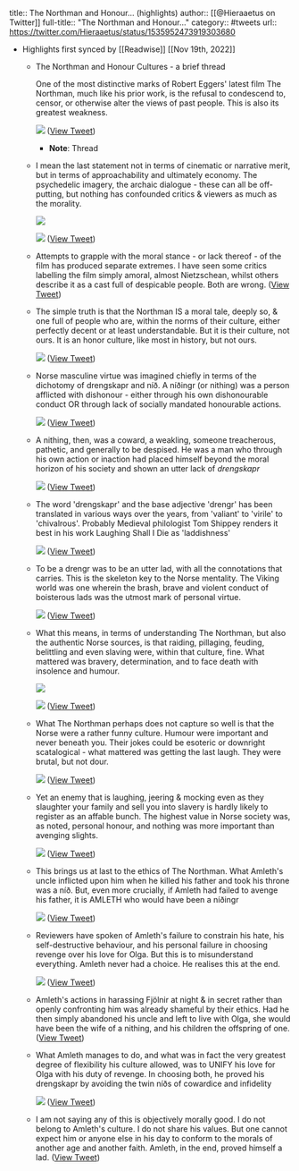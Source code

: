 title:: The Northman and Honour... (highlights)
author:: [[@Hieraaetus on Twitter]]
full-title:: "The Northman and Honour..."
category:: #tweets
url:: https://twitter.com/Hieraaetus/status/1535952473919303680

- Highlights first synced by [[Readwise]] [[Nov 19th, 2022]]
	- The Northman and Honour Cultures - a brief thread
	  
	  One of the most distinctive marks of Robert Eggers' latest film The Northman, much like his prior work, is the refusal to condescend to, censor, or otherwise alter the views of past people. This is also its greatest weakness. 
	  
	  ![](https://pbs.twimg.com/media/FVDLH83XwAAOmdP.jpg) ([View Tweet](https://twitter.com/Hieraaetus/status/1535952473919303680))
		- **Note**: Thread
	- I mean the last statement not in terms of cinematic or narrative merit, but in terms of approachability and ultimately economy. The psychedelic imagery, the archaic dialogue - these can all be off-putting, but nothing has confounded critics & viewers as much as the morality. 
	  
	  ![](https://pbs.twimg.com/media/FVDLLCWX0AA21FW.png) 
	  
	  ![](https://pbs.twimg.com/media/FVDLOHQXEAY3ATg.jpg) ([View Tweet](https://twitter.com/Hieraaetus/status/1535952479745187841))
	- Attempts to grapple with the moral stance - or lack thereof - of the film has produced separate extremes. I have seen some critics labelling the film simply amoral, almost Nietzschean, whilst others describe it as a cast full of despicable people. Both are wrong. ([View Tweet](https://twitter.com/Hieraaetus/status/1535952486808408068))
	- The simple truth is that the Northman IS a moral tale, deeply so, & one full of people who are, within the norms of their culture, either perfectly decent or at least understandable. But it is their culture, not ours. It is an honor culture, like most in history, but not ours. 
	  
	  ![](https://pbs.twimg.com/media/FVDLVlTXoAA_7n9.png) ([View Tweet](https://twitter.com/Hieraaetus/status/1535952493263433728))
	- Norse masculine virtue was imagined chiefly in terms of the dichotomy of drengskapr and níð. A níðingr (or nithing) was a person afflicted with dishonour - either through his own dishonourable conduct OR through lack of socially mandated honourable actions. 
	  
	  ![](https://pbs.twimg.com/media/FVDLZ7zWUAEYpJ5.jpg) ([View Tweet](https://twitter.com/Hieraaetus/status/1535952499202576387))
	- A nithing, then, was a coward, a weakling, someone treacherous, pathetic, and generally to be despised. He was a man who through his own action or inaction had placed himself beyond the moral horizon of his society and shown an utter lack of *drengskapr* 
	  
	  ![](https://pbs.twimg.com/media/FVDLnmPXoAADbZG.png) ([View Tweet](https://twitter.com/Hieraaetus/status/1535952504650969088))
	- The word 'drengskapr' and the base adjective 'drengr' has been translated in various ways over the years, from 'valiant' to 'virile' to 'chivalrous'. Probably Medieval philologist Tom Shippey renders it best in his work Laughing Shall I Die as 'laddishness' 
	  
	  ![](https://pbs.twimg.com/media/FVDLqVUWIAU2-MG.png) ([View Tweet](https://twitter.com/Hieraaetus/status/1535952510007095296))
	- To be a drengr was to be an utter lad, with all the connotations that carries. This is the skeleton key to the Norse mentality. The Viking world was one wherein the brash, brave and violent conduct of boisterous lads was the utmost mark of personal virtue. 
	  
	  ![](https://pbs.twimg.com/media/FVDLukBWQAAIfog.png) ([View Tweet](https://twitter.com/Hieraaetus/status/1535952514801180674))
	- What this means, in terms of understanding The Northman, but also the authentic Norse sources, is that raiding, pillaging, feuding, belittling and even slaving were, within that culture, fine. What mattered was bravery, determination, and to face death with insolence and humour. 
	  
	  ![](https://pbs.twimg.com/media/FVDL6uPXsAcnu2Z.jpg) 
	  
	  ![](https://pbs.twimg.com/media/FVDL_EGXsAA4NMP.png) ([View Tweet](https://twitter.com/Hieraaetus/status/1535952520257970176))
	- What The Northman perhaps does not capture so well is that the Norse were a rather funny culture. Humour were important and never beneath you. Their jokes could be esoteric or downright scatalogical - what mattered was getting the last laugh. They were brutal, but not dour. 
	  
	  ![](https://pbs.twimg.com/media/FVDMEEiXsAI8OLx.png) ([View Tweet](https://twitter.com/Hieraaetus/status/1535952525051961344))
	- Yet an enemy that is laughing, jeering & mocking even as they slaughter your family and sell you into slavery is hardly likely to register as an affable bunch. The highest value in Norse society was, as noted, personal honour, and nothing was more important than avenging slights. 
	  
	  ![](https://pbs.twimg.com/media/FVDMT3kXwAQx-SV.jpg) ([View Tweet](https://twitter.com/Hieraaetus/status/1535952532975009792))
	- This brings us at last to the ethics of The Northman. What Amleth's uncle inflicted upon him when he killed his father and took his throne was a níð. But, even more crucially, if Amleth had failed to avenge his father, it is AMLETH who would have been a níðingr 
	  
	  ![](https://pbs.twimg.com/media/FVDMQEqXoAAmVhp.jpg) ([View Tweet](https://twitter.com/Hieraaetus/status/1535952544186486784))
	- Reviewers have spoken of Amleth's failure to constrain his hate, his self-destructive behaviour, and his personal failure in choosing revenge over his love for Olga. But this is to misunderstand everything. Amleth never had a choice. He realises this at the end. 
	  
	  ![](https://pbs.twimg.com/media/FVDMihcWAAEQlMX.jpg) ([View Tweet](https://twitter.com/Hieraaetus/status/1535952549609611264))
	- Amleth's actions in harassing Fjölnir at night & in secret rather than openly confronting him was already shameful by their ethics. Had he then simply abandoned his uncle and left to live with Olga, she would have been the wife of a nithing, and his children the offspring of one. ([View Tweet](https://twitter.com/Hieraaetus/status/1535952552625332225))
	- What Amleth manages to do, and what was in fact the very greatest degree of flexibility his culture allowed, was to UNIFY his love for Olga with his duty of revenge. In choosing both, he proved his drengskapr by avoiding the twin níðs of cowardice and infidelity 
	  
	  ![](https://pbs.twimg.com/media/FVDMeaNWYAI0Mxf.jpg) ([View Tweet](https://twitter.com/Hieraaetus/status/1535952557373374470))
	- I am not saying any of this is objectively morally good. I do not belong to Amleth's culture. I do not share his values. But one cannot expect him or anyone else in his day to conform to the morals of another age and another faith. Amleth, in the end, proved himself a lad. ([View Tweet](https://twitter.com/Hieraaetus/status/1535952560170881025))
